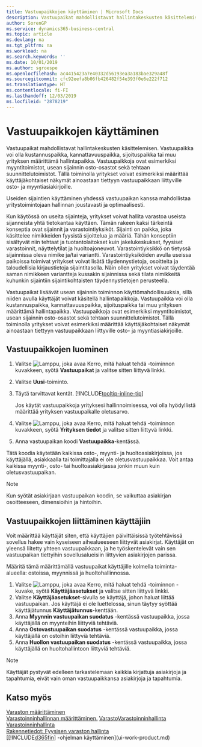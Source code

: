 ```yaml
---
title: Vastuupaikkojen käyttäminen | Microsoft Docs
description: Vastuupaikat mahdollistavat hallintakeskusten käsittelemisen. Vastuupaikka voi olla kustannuspaikka, kannattavuuspaikka, sijoituspaikka tai muu yrityksen määrittämä hallintapaikka.
author: SorenGP
ms.service: dynamics365-business-central
ms.topic: article
ms.devlang: na
ms.tgt_pltfrm: na
ms.workload: na
ms.search.keywords: ''
ms.date: 10/01/2019
ms.author: sgroespe
ms.openlocfilehash: ac4415423a7e40332d56193ea3a183bae329a48f
ms.sourcegitcommit: cfc92eefa8b06fb426482f54e393f0e6e222f712
ms.translationtype: HT
ms.contentlocale: fi-FI
ms.lasthandoff: 12/03/2019
ms.locfileid: "2878219"
---
```

# <a name="work-with-responsibility-centers"></a>Vastuupaikkojen käyttäminen
Vastuupaikat mahdollistavat hallintakeskusten käsittelemisen. Vastuupaikka voi olla kustannuspaikka, kannattavuuspaikka, sijoituspaikka tai muu yrityksen määrittämä hallintapaikka. Vastuupaikkoja ovat esimerkiksi myyntitoimistot, usean sijainnin osto-osastot sekä tehtaan suunnittelutoimistot. Tällä toiminolla yritykset voivat esimerkiksi määrittää käyttäjäkohtaiset näkymät ainoastaan tiettyyn vastuupaikkaan liittyville osto- ja myyntiasiakirjoille.  

Useiden sijaintien käyttäminen yhdessä vastuupaikan kanssa mahdollistaa yritystoimintojaan hallinnan joustavasti ja optimaalisesti.

Kun käytössä on useita sijainteja, yritykset voivat hallita varastoa useista sijanneista yhtä tietokantaa käyttäen. Tämän rakeen kaksi tärkeintä konseptia ovat sijainnit ja varastointiyksiköt. Sijainti on paikka, joka käsittelee nimikkeiden fyysistä sijoittelua ja määriä. Tähän konseptiin sisältyvät niin tehtaat ja tuotantolaitokset kuin jakelukeskukset, fyysiset varastoinnit, näyttelytilat ja huoltoajoneuvot. Varastointiyksikkö on tietyssä sijainnissa oleva nimike ja/tai variantti. Varastointiyksiköiden avulla useissa paikoissa toimivat yritykset voivat lisätä täydennystietoja, osoitteita ja taloudellisia kirjaustietoja sijaintitasolla. Näin ollen yritykset voivat täydentää saman nimikkeen variantteja kussakin sijainnissa sekä tilata nimikkeitä kuhunkin sijaintiin sijaintikohtaisten täydennystietojen perusteella.  

Vastuupaikat lisäävät usean sijainnin toiminnon käyttömahdollisuuksia, sillä niiden avulla käyttäjät voivat käsitellä hallintapaikkoja. Vastuupaikka voi olla kustannuspaikka, kannattavuuspaikka, sijoituspaikka tai muu yrityksen määrittämä hallintapaikka. Vastuupaikkoja ovat esimerkiksi myyntitoimistot, usean sijainnin osto-osastot sekä tehtaan suunnittelutoimistot. Tällä toiminolla yritykset voivat esimerkiksi määrittää käyttäjäkohtaiset näkymät ainoastaan tiettyyn vastuupaikkaan liittyville osto- ja myyntiasiakirjoille.

## <a name="to-set-up-a-responsibility-center"></a>Vastuupaikkojen luominen  
1.  Valitse ![Lamppu, joka avaa Kerro, mitä haluat tehdä -toiminnon](media/ui-search/search_small.png "Kerro, mitä haluat tehdä") kuvakkeen, syötä **Vastuupaikat** ja valitse sitten liittyvä linkki.  
2.  Valitse **Uusi**-toiminto.  
3.  Täytä tarvittavat kentät. [!INCLUDE[tooltip-inline-tip](includes/tooltip-inline-tip_md.md)]  

    Jos käytät vastuupaikkoja yrityksesi hallinnoimisessa, voi olla hyödyllistä määrittää yrityksen vastuupaikalle oletusarvo.
4. Valitse ![Lamppu, joka avaa Kerro, mitä haluat tehdä -toiminnon](media/ui-search/search_small.png "Kerro, mitä haluat tehdä") kuvakkeen, syötä **Yrityksen tiedot** ja valitse sitten liittyvä linkki.
5. Anna vastuupaikan koodi **Vastuupaikka**-kentässä.

Tätä koodia käytetään kaikissa osto-, myynti- ja huoltoasiakirjoissa, jos käyttäjällä, asiakkaalla tai toimittajalla ei ole oletusvastuupaikkaa. Voit antaa kaikissa myynti-, osto- tai huoltoasiakirjassa jonkin muun kuin oletusvastuupaikan.

> [!NOTE]  
>  Kun syötät asiakirjaan vastuupaikan koodin, se vaikuttaa asiakirjan osoitteeseen, dimensioihin ja hintoihin.  

## <a name="to-assign-responsibility-centers-to-users"></a>Vastuupaikkojen liittäminen käyttäjiin  
Voit määrittää käyttäjät siten, että käyttäjien päivittäisissä työtehtävissä sovellus hakee vain kyseiseen aihealueeseen liittyvät asiakirjat. Käyttäjät on yleensä liitetty yhteen vastuupaikkaan, ja he työskentelevät vain sen vastuupaikan tiettyihin sovellusalueisiin liittyvien asiakirjojen parissa.  

Määritä tämä määrittämällä vastuupaikat käyttäjille kolmella toiminta-alueella: ostoissa, myynnissä ja huoltohallinnossa.  

1.  Valitse ![Lamppu, joka avaa Kerro, mitä haluat tehdä -toiminnon](media/ui-search/search_small.png "Kerro, mitä haluat tehdä") -kuvake, syötä **Käyttäjäasetukset** ja valitse sitten liittyvä linkki.  
2.  Valitse **Käyttäjäasetukset**-sivulla se käyttäjä, johon haluat liittää vastuupaikan. Jos käyttäjä ei ole luettelossa, sinun täytyy syöttää käyttäjätunnus **Käyttäjätunnus**-kenttään.  
3.  Anna **Myynnin vastuupaikan suodatus** -kentässä vastuupaikka, jossa käyttäjällä on myynteihin liittyviä tehtäviä.  
4.  Anna **Ostovastuupaikan suodatus** -kentässä vastuupaikka, jossa käyttäjällä on ostoihin liittyviä tehtäviä.  
5.  Anna **Huollon vastuupaikan suodatus** -kentässä vastuupaikka, jossa käyttäjällä on huoltohallintoon liittyviä tehtäviä.  

> [!NOTE]  
>  Käyttäjät pystyvät edelleen tarkastelemaan kaikkia kirjattuja asiakirjoja ja tapahtumia, eivät vain oman vastuupaikkansa asiakirjoja ja tapahtumia.

## <a name="see-also"></a>Katso myös  
[Varaston määrittäminen](inventory-setup-inventory.md)  
[Varastoinninhallinnan määrittäminen.](warehouse-setup-warehouse.md)
[Varasto](inventory-manage-inventory.md)[Varastoinninhallinta](warehouse-manage-warehouse.md)  
[Varastoinninhallinta](warehouse-manage-warehouse.md)    
[Rakennetiedot: Fyysisen varaston hallinta](design-details-warehouse-management.md)  
[[!INCLUDE[d365fin](includes/d365fin_md.md)] -ohjelman käyttäminen](ui-work-product.md)
